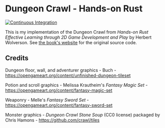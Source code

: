 # Dungeon Crawl - Hands-on Rust

[![Continuous Integration](https://github.com/l0s/dungeon-crawler/actions/workflows/ci.yml/badge.svg)](https://github.com/l0s/dungeon-crawler/actions/workflows/ci.yml)

This is my implementation of the Dungeon Crawl from _Hands-on Rust Effective
Learning through 2D Game Development and Play_ by Herbert Wolverson. See
[the book's website](https://pragprog.com/titles/hwrust/hands-on-rust/) for
the original source code.

## Credits

Dungeon floor, wall, and adventurer graphics - Buch - https://opengameart.org/content/unfinished-dungeon-tileset

Potion and scroll graphics - Melissa Krautheim's _Fantasy Magic Set_ - https://opengameart.org/content/fantasy-magic-set

Weaponry - Melle's _Fantasy Sword Set_ - https://opengameart.org/content/fantasy-sword-set

Monster graphics - _Dungeon Crawl Stone Soup_ (CC0 license) packaged by Chris Hamons - https://github.com/crawl/tiles

